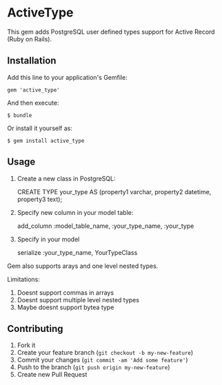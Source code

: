 # ActiveType

This gem adds PostgreSQL user defined types support for Active Record (Ruby on Rails).

## Installation

Add this line to your application's Gemfile:

    gem 'active_type'

And then execute:

    $ bundle

Or install it yourself as:

    $ gem install active_type

## Usage

1) Create a new class in PostgreSQL: 
    
    CREATE TYPE your_type AS (property1 varchar, property2 datetime, property3 text);

2) Specify new column in your model table:
    
    add_column :model_table_name, :your_type_name, :your_type

3) Specify in your model 

    serialize :your_type_name, YourTypeClass

Gem also supports arays and one level nested types.

Limitations:
1) Doesnt support commas in arrays
2) Doesnt support multiple level nested types
3) Maybe doesnt support bytea type

## Contributing

1. Fork it
2. Create your feature branch (`git checkout -b my-new-feature`)
3. Commit your changes (`git commit -am 'Add some feature'`)
4. Push to the branch (`git push origin my-new-feature`)
5. Create new Pull Request
